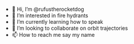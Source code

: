 - 👋 Hi, I’m @rufustherocketdog
- 👀 I’m interested in fire hydrants
- 🌱 I’m currently learning how to speak
- 💞️ I’m looking to collaborate on orbit trajectories
- 📫 How to reach me say my name

<!---
rufustherocketdog/rufustherocketdog is a ✨ special ✨ repository because its `README.md` (this file) appears on your GitHub profile.
You can click the Preview link to take a look at your changes.
--->
